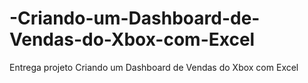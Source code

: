# -Criando-um-Dashboard-de-Vendas-do-Xbox-com-Excel

Entrega projeto 
Criando um Dashboard de Vendas do Xbox com Excel
